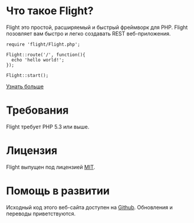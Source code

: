 # Что такое Flight?

Flight это простой, расширяемый и быстрый фреймворк для PHP.
Flight позовляет вам быстро и легко создавать REST веб-приложения.

``` php?start_inline=1
require 'flight/Flight.php';

Flight::route('/', function(){
  echo 'hello world!';
});

Flight::start();
```

[Узнать больше]({{page.lang|prepend:'/'|replace:'/.',''}}/learn)

# Требования

Flight требует PHP 5.3 или выше.

# Лицензия

Flight выпущен под лицензией [MIT](https://github.com/mikecao/flight/blob/master/LICENSE).

# Помощь в развитии

Исходный код этого веб-сайта доступен на [Github](https://github.com/mikecao/flightphp.com).
Обновления и переводы приветствуются.
